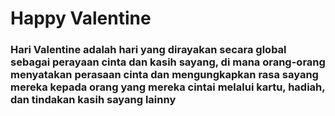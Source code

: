 # Happy Valentine
### Hari Valentine adalah hari yang dirayakan secara global sebagai perayaan cinta dan kasih sayang, di mana orang-orang menyatakan perasaan cinta dan mengungkapkan rasa sayang mereka kepada orang yang mereka cintai melalui kartu, hadiah, dan tindakan kasih sayang lainny
